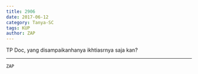 ```yaml
---
title: 2906
date: 2017-06-12
category: Tanya-SC
tags: KUP
author: ZAP
---
```


TP Doc, yang disampaikanhanya ikhtiasrnya saja kan?

---



`ZAP`
